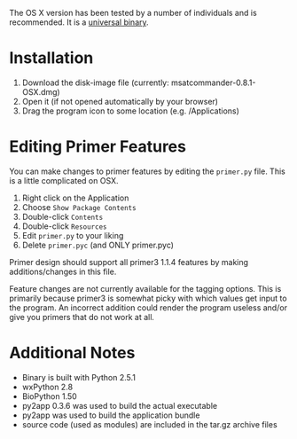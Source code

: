 The OS X version has been tested by a number of individuals and is recommended.  It is a [universal binary](http://www.apple.com/universal/).

# Installation #

  1. Download the disk-image file (currently:  msatcommander-0.8.1-OSX.dmg)
  1. Open it (if not opened automatically by your browser)
  1. Drag the program icon to some location (e.g. /Applications)

# Editing Primer Features #

You can make changes to primer features by editing the `primer.py` file.  This is a little complicated on OSX.

  1. Right click on the Application
  1. Choose `Show Package Contents`
  1. Double-click `Contents`
  1. Double-click `Resources`
  1. Edit `primer.py` to your liking
  1. Delete `primer.pyc` (and ONLY primer.pyc)

Primer design should support all primer3 1.1.4 features by making additions/changes in this file.

Feature changes are not currently available for the tagging options.  This is primarily because primer3 is somewhat picky with which values get input to the program. An incorrect addition could render the program useless and/or give you primers that do not work at all.

# Additional Notes #
  * Binary is built with Python 2.5.1
  * wxPython 2.8
  * BioPython 1.50
  * py2app 0.3.6 was used to build the actual executable
  * py2app was used to build the application bundle
  * source code (used as modules) are included in the tar.gz archive files